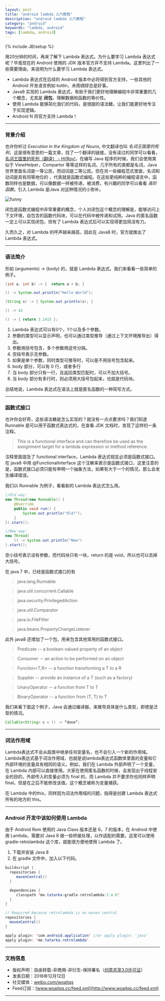 ```yaml
---
layout: post
title: "android lambda 入门教程"
description: "android lambda 入门教程"
category: "android"
keywords: "lambda, android"
tags: [lambda, android]
---
```

{% include JB/setup %}

用20分钟的时间，再来了解下 Lambda 表达式。为什么要学习 Lambda 表达式呢？毕竟现在的 Android 使用的 JDK 版本官方并不支持 Lambda。这里列出了一些需要理由，来说明为什么要学习 Lambda 表达式。

* Lambda 表达式在后续的 Android 版本中必将得到官方支持，一些其他的 Android 开发语言例如 kotlin，未雨绸缪总是好事。
* Java8 实现的 Lambda 表达式，有助于我们更好地理解编程中非常重要的几个概念，尤其是 **闭包**，理解数据和函数的等价性。
* 使用 Lambda 能够简化我们的代码，是很甜的语法糖，让我们能更好地专注于实现逻辑。
* Android N 将官方支持 Lambda！

<!--break-->

------------------------

### 背景介绍

也许你听过 *Execution in the Kingdom of Nouns*, 中文翻译也叫 *名词王国里的死刑*，这是很有意思的一篇文章，找了一个翻译的链接，没有读过的同学可以看看， [名词王国里的死刑（翻译） - Hi!Roy!](http://www.dear-shen.com/2016/03/16/%E5%90%8D%E8%AF%8D%E7%8E%8B%E5%9B%BD%E9%87%8C%E7%9A%84%E6%AD%BB%E5%88%91%EF%BC%88%E7%BF%BB%E8%AF%91%EF%BC%89/)。在编写 Java 程序的时候，我们会使用类似于 ViewHelper，Compartor 等等这样的名词，几乎所有的类都是名词，Java 世界里面名词是一等公民，而动词是二等公民。但在另一些编程范式里面，名词和动词是具有同等地位的 ，代表就是函数式编程。在这些更纯粹的编程语言中，函数同样也是数据，可以像数据一样被传递，被消费，有兴趣的同学可以看看 *高阶函数*。引入 Lambda 是Java 对这种情况的小弥补。

![funny](http://o8p68x17d.bkt.clouddn.com/function_program_beauty.png)

闭包是函数式编程中非常重要的概念，个人对闭包这个概念的理解是，能够访问上下文环境，自包含的函数代码块，可以在代码中被传递和试用。Java 的匿名函数一定上可以实现闭包，但有了 Lambda 表达式后可以实现得更加简洁有力。

久而久之，对 Lambda 的呼声越来越高，因此在 Java8 时，官方就推出了 Lambda 表达式。

------------------------

### 语法简介

形如 (arguments) -> (body) 的，就是 Lambda 表达式。我们来看看一些简单的例子。

```java
(int a, int b) -> {  return a + b; }

() -> System.out.println("Hello World");

(String s) -> { System.out.println(s); }

() -> 42

() -> { return 3.1415 };
```

1. Lambda 表达式可以有0个，1个以及多个参数。
2. 参数的类型可以显示声明，也可以通过类型推导（通过上下文环境推导出）得出。
3. 参数用括号包含，多个参数用逗号分隔。
4. 空括号表示无参数。
5. 如果是单个参数，同时类型可推导时，可以是不用括号包含起来。
6. body 部分，可以有 0 行，或者多行
7. 当 body 部分只有一行，且返回类型匹配时，可以不加大括号。
8. 当 body 部分有多行时，则必须用大括号包起来，也就是代码块。

总结地说，Lambda 表达式在语法上就是匿名函数的一种简写方式。

------------------------

### 函数式接口

也许你会好奇，这些语法糖是怎么实现的？就没有一点点要求吗？我们知道 Runnable 是可以用于函数式表达式的，在查看 JDK 文档时，发现了这样的一条注释。

> This is a functional interface and can therefore be used as the assignment target for a lambda expression or method reference.

注释里面提及了 functional interface，Lambda 表达式规定必须是函数式接口。在 java8 中用 @FunctionalInterface 这个注解来表示是函数式接口，这里注意的是，函数式接口必须只能有申明一个抽象方法，如果有大于一个的情况，那么会发生编译错误。

我们以 Runnable 为例子，看看新的 Lambda 表达式怎么用。

```java
//Old way:
new Thread(new Runnable() {
	@Override
	public void run() {
		System.out.println("Old!");
	}
}).start();

//New way:
new Thread(
	() -> System.out.println("New")
).start();
```

空小括号表示没有参数，而代码块只有一块，return 的是 void，所以也可以去掉大括号。

在 java 7 中，已经是函数式接口的有

> java.lang.Runnable

> java.util.concurrent.Callable

> java.security.PrivilegedAction

> java.util.Comparator

> java.io.FileFilter

> java.beans.PropertyChangeListener

此外 java8 还增加了一个包，用来包含其他常用的函数式接口。

> Predicate<T> -- a boolean-valued property of an object

> Consumer<T> -- an action to be performed on an object

> Function<T,R> -- a function transforming a T to a R

> Supplier<T> -- provide an instance of a T (such as a factory)

> UnaryOperator<T> -- a function from T to T

> BinaryOperator<T> -- a function from (T, T) to T

我们来看下面这个例子，Java 会通过编译器，来推导具体是什么类型，即使是泛型的情况。

```java
Callable<String> c = () -> “done”;
```

------------------------

### 词法作用域

Lambda表达式不会从超类中继承任何变量名，也不会引入一个新的作用域。Lambda表达式基于词法作用域，也就是说lambda表达式函数体里面的变量和它外部环境的变量具有相同的语义。例如，我们在 Lambda 外部声明了一个变量，在 Lambda 内部可以直接使用。大家在使用匿名函数的时候，会发现出于线程安全的目的，外部传入的变量必须为 final 的，而 Lambda 并不要求你也同样声明 final，但是在之后不能修改该值。这个概念被称为变量捕获。

在 Lambda 中的this，同样因为词法作用域的问题，指得是创建 Lambda 表达式所有的地方的 this。

------------------------

### Android 开发中该如何使用 Lambda

由于 Android Rom 使用的 Java Class 版本还是 6，7 的版本，在 Android 中使用 Lambda，需要对 Java 8 做一些桥接处理，以作适配的需要。这里可以使用 gradle-retrolambda 这个库，就能很方便地使用 Lambda 了。

1. 下载并安装 Java 8
2. 在 gradle 文件中，加入以下代码。

```java
buildscript {
  repositories {
     mavenCentral()
  }

  dependencies {
     classpath 'me.tatarka:gradle-retrolambda:3.4.0'
  }
}

// Required because retrolambda is on maven central
repositories {
  mavenCentral()
}

apply plugin: 'com.android.application' //or apply plugin: 'java'
apply plugin: 'me.tatarka.retrolambda'
```

------------------------

### 文档信息
* 版权声明：自由转载-非商用-非衍生-保持署名（[创意共享3.0许可证](http://creativecommons.org/licenses/by-nc-nd/3.0/deed.zh)）
* 发表日期：2016年12月12日
* 社交媒体：[weibo.com/woaitqs](http://weibo.com/woaitqs)
* Feed订阅：[www.woaitqs.cc/feed.xml](http://www.woaitqs.cc/feed.xml)

------------------------
